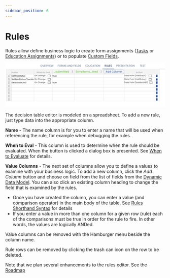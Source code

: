 ```yaml
---
sidebar_position: 6
---
```


# Rules

Rules allow define business logic to create form assignments ([Tasks](/docs/creating-plans/forms-and-fields/form-assignment-editor) or [Education Assignments](/docs/creating-plans/education)) or to populate [Custom Fields](/docs/creating-plans/forms-and-fields/custom-fields).

![Decision Table](img/decision-table.png)

The decision table editor is modeled on a spreadsheet.  To add a new rule, just type data into the appropriate column.

  **Name** - The name column is for you to enter a name that will be used when referencing the rule, for example when debugging the rules.

  **When to Eval** - This column is used to determine when the rule should be evaluated.  When the button is clicked a dialog box is presented.  See [When to Evaluate](./when-to-evaluate) for details.

  **Value Columns** - The next set of columns allow you to define a values to examine with your business logic.  To add a new column, click the *Add Column* button and choose on field from the list of fields from the [Dynamic Data Model](/docs/dynamic-data-model/data-model-intro.md).  You can also click an existing column heading to change the field that is examined by the rules.

   * Once you have created the column, you can enter a value (and comparison operator) in the main body of the table. See [Rules Shorthand Syntax](./shorthand-syntax) for details
   * If you enter a value in more than one column for a given row (rule) each of the comparisons must be true in order for the rule to fire.  In other words, the values are logically ANDed.


Value columns can be removed with the Hamburger menu beside the column name. 

Rule rows can be removed by clicking the trash can icon on the row to be deleted.

Note that we plan several enhancements to the rules editor.  See the [Roadmap](/docs/roadmap#rules-improvements)

